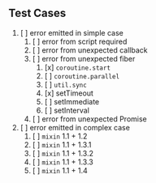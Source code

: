 ## Test Cases

1. [ ] error emitted in simple case
    1. [ ] error from script required
    1. [ ] error from unexpected callback
    1. [ ] error from unexpected fiber
        1. [x] `coroutine.start`
        1. [ ] `coroutine.parallel`
        1. [ ] `util.sync`
        1. [x] setTimeout
        1. [ ] setImmediate
        1. [ ] setInterval
    1. [ ] error from unexpected Promise
1. [ ] error emitted in complex case
    1. [ ] `mixin` 1.1 + 1.2
    1. [ ] `mixin` 1.1 + 1.3.1
    1. [ ] `mixin` 1.1 + 1.3.2
    1. [ ] `mixin` 1.1 + 1.3.3
    1. [ ] `mixin` 1.1 + 1.4
